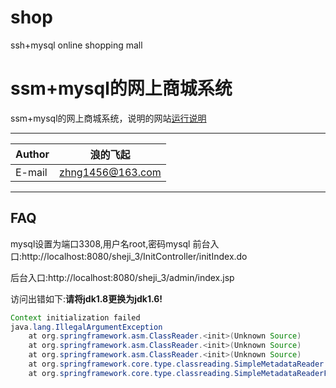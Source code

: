# shop
ssh+mysql online shopping mall

# ssm+mysql的网上商城系统
  ssm+mysql的网上商城系统，说明的网站[运行说明](http://blog.csdn.net/qq_31726419/article/details/79492608)
****
	
|Author|浪的飞起|
|---|---
|E-mail|zhng1456@163.com


****

## FAQ

mysql设置为端口3308,用户名root,密码mysql
前台入口:http://localhost:8080/sheji_3/InitController/initIndex.do

后台入口:http://localhost:8080/sheji_3/admin/index.jsp

访问出错如下:**请将jdk1.8更换为jdk1.6!**
```java
Context initialization failed
java.lang.IllegalArgumentException
	at org.springframework.asm.ClassReader.<init>(Unknown Source)
	at org.springframework.asm.ClassReader.<init>(Unknown Source)
	at org.springframework.asm.ClassReader.<init>(Unknown Source)
	at org.springframework.core.type.classreading.SimpleMetadataReader.<init>(SimpleMetadataReader.java:52)
	at org.springframework.core.type.classreading.SimpleMetadataReaderFactory.getMetadataReader(SimpleMetadataReaderFactory.java:80)
```